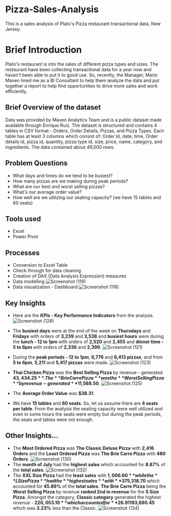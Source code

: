 # Pizza-Sales-Analysis
This is a sales analysis of Plato's Pizza restaurant transactional data, New Jersey.
# Brief Introduction
Plato's restaurant is into the sales of different pizza types and sizes. The restaurant have been collecting transactional data for a year now and haven't been able to put it to good use. So, recently, the Manager, Mario Maven hired me as a BI Consultant to help them analyze the data and put together a report to help find opportunities to drive more sales and work efficiently. 
## Brief Overview of the dataset
Data was provided by Maven Analytics Team and is a public dataset made available through Enrique Ruiz. The dataset is structured and contains 4 tables in CSV format - Orders, Order Details, Pizzas, and Pizza Types. Each table has at least 3 columns which consist of: Order Id, date, time, Order details id, pizza id, quantity, pizza type id, size, price, name, category, and ingredients. The data contained about 49,000 rows.
## Problem Questions
* What days and times do we tend to be busiest?
* How many pizzas are we making during peak periods?
* What are our best and worst selling pizzas?
* What's our average order value?
* How well are we utilizing our seating capacity? (we have 15 tables and 60 seats)
## Tools used
* Excel
* Power Pivot
## Processes
* Conversion to Excel Table
* Check through for data cleaning
* Creation of DAX (Data Analysis Expression) measures
* Data modelling
![Screenshot (119)](https://github.com/SamadTechGuy/Pizza-Sales-Analysis-Report/assets/97789215/d4026580-f1f8-4717-a5c7-51c85eeb78a5)
* Data visualization - Dashboard
![Screenshot (116)](https://github.com/SamadTechGuy/Pizza-Sales-Analysis-Report/assets/97789215/a20596f7-eb80-41b0-b269-a2203290c5e5)
## Key Insights
* Here are the **KPIs - Key Performance Indicators** from the analysis. 
![Screenshot (128)](https://github.com/SamadTechGuy/Pizza-Sales-Analysis-Report/assets/97789215/d8d6690c-be22-4553-ad88-57493679276d)

* The **busiest days** were at the end of the week on **Thursdays** and **Fridays** with orders of **3,239** and **3,538** and **busiest hours** were during the **lunch - 12 to 1pm** with orders of **2,520** and **2,455** and **dinner time - 5 to 6pm** with orders of **2,336** and **2,399**.
![Screenshot (121)](https://github.com/SamadTechGuy/Pizza-Sales-Analysis-Report/assets/97789215/52aaae9c-35a5-4b80-b186-b9893254b75a)

* During the **peak periods - 12 to 1pm**, **6,776** and **6,413 pizzas**, and from **5 to 6pm**, **5,211** and **5,417 pizzas** were made.
![Screenshot (123)](https://github.com/SamadTechGuy/Pizza-Sales-Analysis-Report/assets/97789215/9769693c-15b1-4f61-87a6-08f505765c9a)
* **Thai Chicken Pizza** was the **Best Selling Pizza** by revenue - generated **$43,434.25**. The **Brie Carre Pizza** was the **Worst Selling Pizza** by revenue - generated **$11,588.50**.
![Screenshot (125)](https://github.com/SamadTechGuy/Pizza-Sales-Analysis-Report/assets/97789215/855faa46-37f3-4bfe-92b2-dca817fe438b)
* The **Average Order Value** was **$38.31**.
* We have **15 tables** and **60 seats**. So, let us assume there are **4 seats per table**. From the analysis the seating capacity were well utilized and even in some hours the seats were empty but during the peak periods, the seats and tables were not enough.
## Other Insights...
* The **Most Ordered Pizza** was **The Classic Deluxe Pizza** with **2,416 Orders** and the **Least Ordered Pizza** was **The Brie Carre Pizza** with **480 Orders**.
![Screenshot (130)](https://github.com/SamadTechGuy/Pizza-Sales-Analysis-Report/assets/97789215/f8749e89-f56b-4593-92c1-7c846049d530)
*  The **month of July** had the **highest sales** which accounted for **8.87%** of the **total sales**.
![Screenshot (132)](https://github.com/SamadTechGuy/Pizza-Sales-Analysis-Report/assets/97789215/c190234b-3324-47db-9cc3-18e1cdf8b12f)
* The **XXL Size Pizza** had the **least sales** with **$1,006.60** while the **L Size Pizza** had the **highest sales** with **$375,318.70** which accounted for **45.89%** of the **total sales**. **The Brie Carre Pizza** being the **Worst Selling Pizza** by revenue **ranked 2nd in revenue** for the **S Size Pizza**. Amongst the category, **Classic category** generated the highest revenue - **$220,053.10** which accounted for **26.91%** of the total sales compared to **Veggie category** that had the least revenue - **$193,690.45** which was **3.23%** less than the Classic.
![Screenshot (134)](https://github.com/SamadTechGuy/Pizza-Sales-Analysis-Report/assets/97789215/d39ce994-6813-4000-aec4-133706b10562)





















